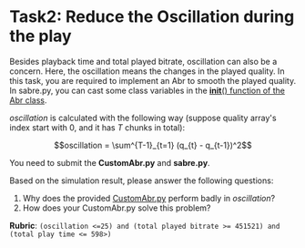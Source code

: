 # Task2: Reduce the Oscillation during the play

Besides playback time and total played bitrate, oscillation can also be a concern. Here, the oscillation means the changes in the played quality. In this task, you are required to implement an Abr to smooth the played quality. In sabre.py, you can cast some class variables in the [__init__() function of the Abr class](https://gitlab.oit.duke.edu/xz234/cs514ece558-lab/-/blob/main/Task2/sabre.py#L471).

$`oscillation`$ is calculated with the following way (suppose quality array's index start with 0, and it has $`T`$ chunks in total):

```math
oscillation = \sum^{T-1}_{t=1} (q_{t} - q_{t-1})^2
```

You need to submit the **CustomAbr.py** and **sabre.py**. 

Based on the simulation result, please answer the following questions:

1. Why does the provided [CustomAbr.py](https://gitlab.oit.duke.edu/xz234/cs514ece558-lab/-/blob/main/Task2/CustomAbr.py) perform badly in $`oscillation`$?
2. How does your CustomAbr.py solve this problem?

**Rubric**: `(oscillation <=25) and (total played bitrate >= 451521) and (total play time <= 598>)`

